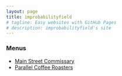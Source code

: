 ```yaml
---
layout: page
title: improbabilityfield
# tagline: Easy websites with GitHub Pages
# description: improbabilityfield's site
---
```

### Menus
- [Main Street Commissary](pages/main-street-commissary.html)
- [Parallel Coffee Roasters](pages/parallel-coffee-roasters.html)
